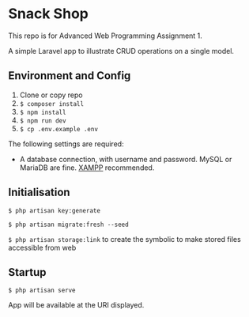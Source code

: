 # Snack Shop

This repo is for Advanced Web Programming Assignment 1.

A simple Laravel app to illustrate CRUD operations on a single model.

## Environment and Config
1. Clone or copy repo
2. `$ composer install`
3. `$ npm install`
4. `$ npm run dev`
5. `$ cp .env.example .env`

The following settings are required:

- A database connection, with username and password. 
  MySQL or MariaDB are fine. [XAMPP](https://www.apachefriends.org/index.html)
  recommended.

## Initialisation

`$ php artisan key:generate`

`$ php artisan migrate:fresh --seed`

`$ php artisan storage:link` to create the symbolic to make stored files accessible from web

## Startup

`$ php artisan serve`

App will be available at the URI displayed.